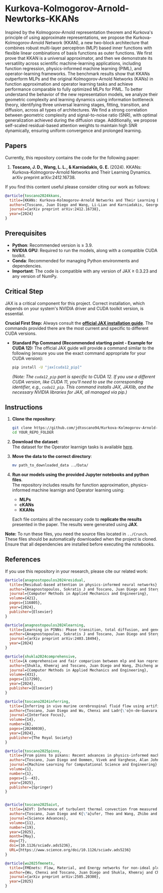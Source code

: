 # Kurkova-Kolmogorov-Arnold-Newtorks-KKANs

Inspired by the Kolmogorov-Arnold representation theorem and Kurkova's principle of using approximate representations, we propose the Kurkova-Kolmogorov-Arnold Network (KKAN), a new two-block architecture that combines robust multi-layer perceptron (MLP) based inner functions with flexible linear combinations of basis functions as outer functions. We first prove that  KKAN is a universal approximator, and then we demonstrate its versatility across scientific machine-learning applications, including function regression, physics-informed machine learning (PIML), and operator-learning frameworks. The benchmark results show that KKANs outperform MLPs and the original Kolmogorov-Arnold Networks (KANs) in function approximation and operator learning tasks and achieve performance comparable to fully optimized MLPs for PIML. To better understand the behavior of the new representation models, we analyze their geometric complexity and learning dynamics using information bottleneck theory, identifying three universal learning stages, fitting, transition, and diffusion, across all types of architectures. We find a strong correlation between geometric complexity and signal-to-noise ratio (SNR), with optimal generalization achieved during the diffusion stage. Additionally, we propose self-scaled residual-based attention weights to maintain high SNR dynamically, ensuring uniform convergence and prolonged learning. 


## Papers

Currently, this repository contains the code for the following paper:

1. **Toscano, J. D., Wang, L. L., & Karniadakis, G. E.** (2024). KKANs: Kurkova-Kolmogorov-Arnold Networks and Their Learning Dynamics. arXiv preprint arXiv:2412.16738.

If you find this content useful please consider citing our work as follows:

```bibtex
@article{toscano2024kkans,
  title={KKANs: Kurkova-Kolmogorov-Arnold Networks and Their Learning Dynamics},
  author={Toscano, Juan Diego and Wang, Li-Lian and Karniadakis, George Em},
  journal={arXiv preprint arXiv:2412.16738},
  year={2024}
}
```

## Prerequisites

* **Python**: Recommended version is ≥ 3.9.
* **NVIDIA GPU**: Required to run the models, along with a compatible CUDA toolkit.
* **Conda**: Recommended for managing Python environments and dependencies.
* **Important**: The code is compatible with any version of JAX ≥ 0.3.23 and any version of NumPy. 

## Critical Step


JAX is a critical component for this project. Correct installation, which depends on your system's NVIDIA driver and CUDA toolkit version, is essential.

**Crucial First Step:** Always consult the **[official JAX installation guide](https://jax.readthedocs.io/en/latest/installation.html#nvidia-gpu)**. The commands provided there are the most current and specific to different CUDA versions.

* **Standard Pip Command (Recommended starting point - Example for CUDA 12):**
    The official JAX guide will provide a command similar to the following (ensure you use the exact command appropriate for your CUDA version):
    ```bash
    pip install -U "jax[cuda12_pip]"
    ```
    *(Note: The `cuda12_pip` part is specific to CUDA 12. If you use a different CUDA version, like CUDA 11, you'll need to use the corresponding identifier, e.g., `cuda11_pip`. This command installs JAX, JAXlib, and the necessary NVIDIA libraries for JAX, all managed via pip.)*


## Instructions

1. **Clone the repository**:
   ```sh
   git clone https://github.com/jdtoscano94/Kurkova-Kolmogorov-Arnold-Newtorks-KKANs.git
   cd YOUR_REPO_FOLDER
   ```

2. **Download the dataset**:  
   The dataset for the Operator learnign tasks is available [here](https://drive.google.com/drive/folders/1zLwn4IqnmV0d4ELTEIal4cjssI3FuXv-?usp=drive_link).

3. **Move the data to the correct directory**:  
   ```sh
   mv path_to_downloaded_data ../Data/
   ```

4. **Run our models using the provided Jupyter notebooks and python files**.  
   The repository includes results for function approximation, physics-informed machine learnign and Operator learning using:
   - **MLPs** 
   - **cKANs** 
   - **KKANs** 

   Each file contains all the necessary code to **replicate the results** presented in the paper. The results were generated using **JAX**.

**Note:** To run these files, you need the source files located in `../Crunch`. These files should be automatically downloaded when the project is cloned. Ensure that all dependencies are installed before executing the notebooks.

## References

If you use this repository in your research, please cite our related work:

```bibtex
@article{anagnostopoulos2024residual,
  title={Residual-based attention in physics-informed neural networks},
  author={Anagnostopoulos, Sokratis J and Toscano, Juan Diego and Stergiopulos, Nikolaos and Karniadakis, George Em},
  journal={Computer Methods in Applied Mechanics and Engineering},
  volume={421},
  pages={116805},
  year={2024},
  publisher={Elsevier}
}

@article{anagnostopoulos2024learning,
  title={Learning in PINNs: Phase transition, total diffusion, and generalization},
  author={Anagnostopoulos, Sokratis J and Toscano, Juan Diego and Stergiopulos, Nikolaos and Karniadakis, George Em},
  journal={arXiv preprint arXiv:2403.18494},
  year={2024}
}

@article{shukla2024comprehensive,
  title={A comprehensive and fair comparison between mlp and kan representations for differential equations and operator networks},
  author={Shukla, Khemraj and Toscano, Juan Diego and Wang, Zhicheng and Zou, Zongren and Karniadakis, George Em},
  journal={Computer Methods in Applied Mechanics and Engineering},
  volume={431},
  pages={117290},
  year={2024},
  publisher={Elsevier}
}

@article{toscano2024inferring,
  title={Inferring in vivo murine cerebrospinal fluid flow using artificial intelligence velocimetry with moving boundaries and uncertainty quantification},
  author={Toscano, Juan Diego and Wu, Chenxi and Ladr{\'o}n-de-Guevara, Antonio and Du, Ting and Nedergaard, Maiken and Kelley, Douglas H and Karniadakis, George Em and Boster, Kimberly AS},
  journal={Interface Focus},
  volume={14},
  number={6},
  pages={20240030},
  year={2024},
  publisher={The Royal Society}
}

@article{toscano2025pinns,
  title={From pinns to pikans: Recent advances in physics-informed machine learning},
  author={Toscano, Juan Diego and Oommen, Vivek and Varghese, Alan John and Zou, Zongren and Ahmadi Daryakenari, Nazanin and Wu, Chenxi and Karniadakis, George Em},
  journal={Machine Learning for Computational Science and Engineering},
  volume={1},
  number={1},
  pages={1--43},
  year={2025},
  publisher={Springer}
}


@article{toscano2025aivt,
  title={AIVT: Inference of turbulent thermal convection from measured 3D velocity data by physics-informed Kolmogorov-Arnold networks},
  author={Toscano, Juan Diego and K{\"a}ufer, Theo and Wang, Zhibo and Maxey, Martin and Cierpka, Christian and Karniadakis, George Em},
  journal={Science Advances},
  volume={11},
  number={19},
  year={2025},
  month={May},
  day={7},
  doi={10.1126/sciadv.ads5236},
  URL={https://www.science.org/doi/10.1126/sciadv.ads5236}
}

@article{wu2025fmenets,
  title={FMEnets: Flow, Material, and Energy networks for non-ideal plug flow reactor design},
  author={Wu, Chenxi and Toscano, Juan Diego and Shukla, Khemraj and Chen, Yingjie and Shahmohammadi, Ali and Raymond, Edward and Toupy, Thomas and Nazemifard, Neda and Papageorgiou, Charles and Karniadakis, George Em},
  journal={arXiv preprint arXiv:2505.20300},
  year={2025}
}

```
